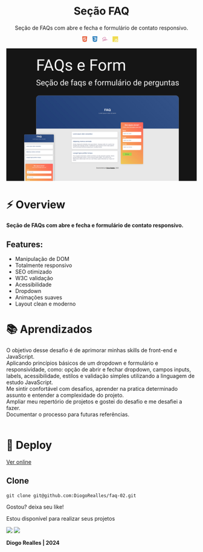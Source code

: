 <div align="center">

  # Seção FAQ
  
  <p>Seção de FAQs com abre e fecha e formulário de contato responsivo.</p>

  <img width="3%" src="https://raw.githubusercontent.com/devicons/devicon/master/icons/html5/html5-plain.svg"> &nbsp;
  <img width="3%" src="https://raw.githubusercontent.com/devicons/devicon/master/icons/css3/css3-plain.svg"> &nbsp;
  <img width="3%" src="https://raw.githubusercontent.com/devicons/devicon/master/icons/sass/sass-original.svg"> &nbsp;
  <img width="3%" src="https://raw.githubusercontent.com/devicons/devicon/master/icons/javascript/javascript-plain.svg"> &nbsp;

  ![Seção FAQ com formulário de dúvidas](./img/cover.jpg)
</div>

<div>

  # ⚡ Overview
  <b>Seção de FAQs com abre e fecha e formulário de contato responsivo.</b>
   
  ## Features:
  - Manipulação de DOM
  - Totalmente responsivo
  - SEO otimizado
  - W3C validação
  - Acessibilidade
  - Dropdown
  - Animações suaves
  - Layout clean e moderno

  # 📚 Aprendizados
  O objetivo desse desafio é de aprimorar minhas skills de front-end e JavaScript. <br />
  Aplicando princípios básicos de um dropdown e formulário e responsividade, como: opção de abrir e fechar dropdown, campos inputs, labels, acessibilidade, estilos e validação simples utilizando a linguagem de estudo JavaScript. <br />
  Me sintir confortável com desafios, aprender na pratica determinado assunto e entender a complexidade do projeto. <br />
  Ampliar meu repertório de projetos e
  gostei do desafio e me desafiei a fazer. <br />
  Documentar o processo para futuras referências.
  <br /><br />
  
  # 🚀 Deploy
  [Ver online](https://faq-02.softwarealles.repl.co/)

  ## Clone

  ```
  git clone git@github.com:DiogoRealles/faq-02.git
  ```
</div>


<footer>
  <p>Gostou? deixa seu like!</p>
  <p>Estou disponível para realizar seus projetos</p>
  <a href="mailto:diogorealles@hotmail.com"><img src="https://img.shields.io/badge/diogorealles@hotmail.com-1F2D52?style=for-the-badge&logo=gmail&logoColor=white"></a>
  <a href="https://www.linkedin.com/in/diogorealles/"><img src="https://img.shields.io/badge//Diogo Realles-1F2D52?style=for-the-badge&logo=linkedin&logoColor=white"></a>
  
  <p><strong>Diogo Realles | 2024</strong></p>
</footer>
